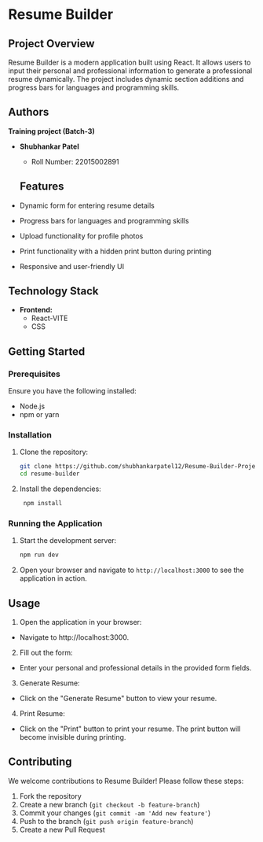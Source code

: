 
# Resume Builder

## Project Overview

Resume Builder is a modern application built using React. It allows users to input their personal and professional information to generate a professional resume dynamically. The project includes dynamic section additions and progress bars for languages and programming skills.


## Authors
   **Training project (Batch-3)**

- **Shubhankar Patel**
  - Roll Number: 22015002891

  ## Features

- Dynamic form for entering resume details 
- Progress bars for languages and programming skills
- Upload functionality for profile photos
- Print functionality with a hidden print button during printing
- Responsive and user-friendly UI

## Technology Stack

- **Frontend:**
  - React-VITE
  - CSS 

## Getting Started

### Prerequisites

Ensure you have the following installed:

- Node.js
- npm or yarn

### Installation

1. Clone the repository:
   ```bash
   git clone https://github.com/shubhankarpatel12/Resume-Builder-Project.git
   cd resume-builder
   ```

2. Install the dependencies:
   ```bash
    npm install
   ```

### Running the Application

1. Start the development server:
   ```bash
   npm run dev
   ```

2. Open your browser and navigate to `http://localhost:3000` to see the application in action.


## Usage

1. Open the application in your browser:

- Navigate to http://localhost:3000.

2. Fill out the form:

- Enter your personal and professional details in the provided form fields.

3. Generate Resume:

- Click on the "Generate Resume" button to view your resume.

4. Print Resume:

- Click on the "Print" button to print your resume. The print button will become invisible during printing.


## Contributing

We welcome contributions to Resume Builder! Please follow these steps:

1. Fork the repository
2. Create a new branch (`git checkout -b feature-branch`)
3. Commit your changes (`git commit -am 'Add new feature'`)
4. Push to the branch (`git push origin feature-branch`)
5. Create a new Pull Request




